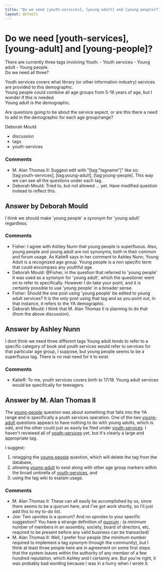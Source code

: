 ```yaml
---
title: "Do we need [youth-services], [young-adult] and [young-people]?"
layout: default
---
```

Do we need [youth-services], [young-adult] and [young-people]?
=====================
There are currently three tags involving Youth: - Youth services - Young
adult - Young people.\
 Do we need all three?

Youth services covers what library (or other information industry)
services are provided to this demographic.\
 Young people could combine all age groups from 5-16 years of age, but I
wonder if this is needed.\
 Young adult is the demographic.

Are questions going to be about the service aspect, or are this there a
need to add in the demographic for each age group/range?

Deborah Mould

<ul class="tags"><li class="tag">discussion</li><li class="tag">tags</li><li class="tag">youth-services</li></ul>

### Comments ###
* M. Alan Thomas II: Suggest edit with "[tag:"tagname"]" like so: [tag:youth-services],
[tag:young-adult], [tag:young-people]. This way we can see all the
questions under each tag.
* Deborah Mould: Tried to, but not allowed ... yet. Have modified question instead to
reflect this.


Answer by Deborah Mould
----------------
I think we should make 'young people' a synonym for 'young adult'
regardless.

### Comments ###
* Fisher: I agree with Ashley Nunn that young people is superfluous. Also, young
people and young adult are not synonyms, both in their common and forum
usage. As KatieR says in her comment to Ashley Nunn, Young Adult is a
recognized age group. Young people is a non specific term that could
encompass any youthful age.
* Deborah Mould: @Fisher, in the question that referred to 'young people' it was used as
a synonym for 'young adult', which the questioner went on to refer to
specifically. However I do take your point, and it is certainly possible
to use 'young people' in a broader sense.
* Fisher: Should the one post using 'young people' be edited to young adult
services? It is the only post using that tag and as you point out, in
that instance, it refers to the YA demographic.
* Deborah Mould: I think that M. Alan Thomas II is planning to do that (from the above
discussion).

Answer by Ashley Nunn
----------------
I dont think we need three different tags Young adult tends to refer to
a specific category of book and youth services would refer to services
for that particular age group, I suppose, but young people seems to be a
superfluous tag. There is no real need for it to exist.

### Comments ###
* KatieR: To me, youth services covers birth to 17/18. Young adult services would
be specifically for teenagers.

Answer by M. Alan Thomas II
----------------
The
[young-people](http://libraries.stackexchange.com/questions/tagged/young-people "show questions tagged 'young-people'")
question was about something that falls into the YA range and is
specifically a youth services operation. One of the two
[young-adult](http://libraries.stackexchange.com/questions/tagged/young-adult "show questions tagged 'young-adult'")
questions appears to have nothing to do with young adults, which is odd,
and the other could just as easily be filed under
[youth-services](http://libraries.stackexchange.com/questions/tagged/youth-services "show questions tagged 'youth-services'").
I haven't reviewed all of
[youth-services](http://libraries.stackexchange.com/questions/tagged/youth-services "show questions tagged 'youth-services'")
yet, but it's clearly a large and appropriate tag.

I suggest:

1.  retagging the
    [young-people](http://libraries.stackexchange.com/questions/tagged/young-people "show questions tagged 'young-people'")
    question, which will delete the tag from the database,
2.  allowing
    [young-adult](http://libraries.stackexchange.com/questions/tagged/young-adult "show questions tagged 'young-adult'")
    to exist along with other age group markers within the broad
    umbrella of
    [youth-services](http://libraries.stackexchange.com/questions/tagged/youth-services "show questions tagged 'youth-services'"),
    and
3.  using the tag wiki to explain usage.


### Comments ###
* M. Alan Thomas II: These can all easily be accomplished by us, since there seems to be a
quorum here, and I've got work shortly, so I'll just add this to my
to-do list.
* Joe: Two upvotes is a quorum? And no upvotes to your specific suggestion? You
have a strange definition of
[quorum](http://dictionary.reference.com/browse/quorum?s=t) : (a minimum
number of members in an assembly, society, board of directors, etc,
required to be present before any valid business can be transacted)
* M. Alan Thomas II: Well, I prefer four people (the minimum number required to implement a
tag synonym through the community), but I think at least three people
here are in agreement on some first steps that the system leaves within
the authority of any member of a few hundred reputation, which Ashley
and I certainly are. But you're right, it was probably bad wording
because I was in a hurry when I wrote it.

